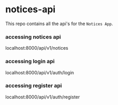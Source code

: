 # notices-api

This repo contains all the api's for the `Notices App`.

### accessing notices api

localhost:8000/api/v1/notices

### accessing login api

localhost:8000/api/v1/auth/login

### accessing register api

localhost:8000/api/v1/auth/register
